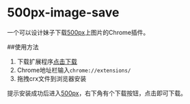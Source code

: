 500px-image-save
================

一个可以设计妹子下载[500px](http://500px.com)上图片的Chrome插件。

##使用方法
1. 下载扩展程序[点击下载](http://tv.sohu.com/upload/sohuapp/download/500px-image-save.crx)
2. Chrome地址栏输入`chrome://extensions/`
3. 拖拽crx文件到浏览器安装

提示安装成功后进入[500px](http://500px.com/photo/53798422)，右下角有个下载按钮，点击即可下载。